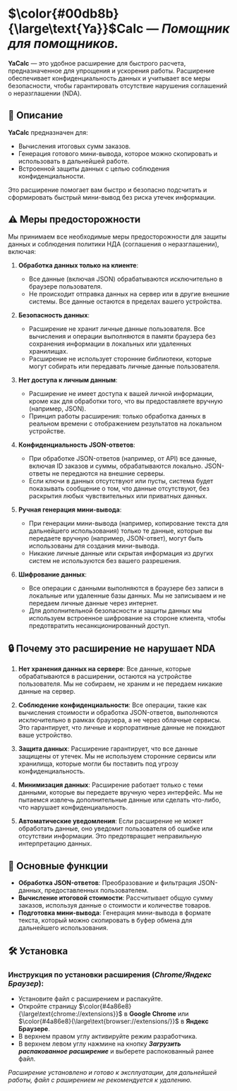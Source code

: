# $\color{#00db8b}{\large\text{Ya}}$**Calc** — *Помощник для помощников.*

**YaCalc** — это удобное расширение для быстрого расчета, предназначенное для упрощения и ускорения работы. Расширение обеспечивает конфиденциальность данных и учитывает все меры безопасности, чтобы гарантировать отсутствие нарушения соглашений о неразглашении (NDA).

## 🚀 Описание

**YaCalc** предназначен для:

- Вычисления итоговых сумм заказов.
- Генерация готового мини-вывода, которое можно скопировать и использовать в дальнейшей работе.
- Встроенной защиты данных с целью соблюдения конфиденциальности.

Это расширение помогает вам быстро и безопасно подсчитать и сформировать быстрый мини-вывод без риска утечек информации.

## ⚠️ Меры предосторожности

Мы принимаем все необходимые меры предосторожности для защиты данных и соблюдения политики НДА (соглашения о неразглашении), включая:

1. **Обработка данных только на клиенте**:
   - Все данные (включая JSON) обрабатываются исключительно в браузере пользователя.
   - Не происходит отправка данных на сервер или в другие внешние системы. Все данные остаются в пределах вашего устройства.

2. **Безопасность данных**:
   - Расширение не хранит личные данные пользователя. Все вычисления и операции выполняются в памяти браузера без сохранения информации в локальных или удаленных хранилищах.
   - Расширение не использует сторонние библиотеки, которые могут собирать или передавать личные данные пользователя.

3. **Нет доступа к личным данным**:
   - Расширение не имеет доступа к вашей личной информации, кроме как для обработки того, что вы предоставляете вручную (например, JSON).
   - Принцип работы расширения: только обработка данных в реальном времени с отображением результатов на локальном устройстве.

4. **Конфиденциальность JSON-ответов**:
   - При обработке JSON-ответов (например, от API) все данные, включая ID заказов и суммы, обрабатываются локально. JSON-ответы не передаются на внешние серверы.
   - Если ключи в данных отсутствуют или пусты, система будет показывать сообщение о том, что данные отсутствуют, без раскрытия любых чувствительных или приватных данных.

5. **Ручная генерация мини-вывода**:
   - При генерации мини-вывода (например, копирование текста для дальнейшего использования) только те данные, которые вы передаете вручную (например, JSON-ответ), могут быть использованы для создания мини-вывода.
   - Никакие личные данные или скрытая информация из других систем не используются без вашего разрешения.

6. **Шифрование данных**:
   - Все операции с данными выполняются в браузере без записи в локальные или удаленные базы данных. Мы не записываем и не передаем личные данные через интернет.
   - Для дополнительной безопасности и защиты данных мы используем встроенное шифрование на стороне клиента, чтобы предотвратить несанкционированный доступ.

## 🔒 Почему это расширение не нарушает NDA

1. **Нет хранения данных на сервере**: Все данные, которые обрабатываются в расширении, остаются на устройстве пользователя. Мы не собираем, не храним и не передаем никакие данные на сервер.

2. **Соблюдение конфиденциальности**: Все операции, такие как вычисления стоимости и обработка JSON-ответов, выполняются исключительно в рамках браузера, а не через облачные сервисы. Это гарантирует, что личные и корпоративные данные не покидают ваше устройство.

3. **Защита данных**: Расширение гарантирует, что все данные защищены от утечек. Мы не используем сторонние сервисы или хранилища, которые могли бы поставить под угрозу конфиденциальность.

4. **Минимизация данных**: Расширение работает только с теми данными, которые вы передаете вручную через интерфейс. Мы не пытаемся извлечь дополнительные данные или сделать что-либо, что нарушает конфиденциальность.

5. **Автоматические уведомления**: Если расширение не может обработать данные, оно уведомит пользователя об ошибке или отсутствии информации. Это предотвращает неправильную интерпретацию данных.

## 🎯 Основные функции

- **Обработка JSON-ответов**: Преобразование и фильтрация JSON-данных, предоставленных пользователем.
- **Вычисление итоговой стоимости**: Рассчитывает общую сумму заказов, используя данные о стоимости и количестве товаров.
- **Подготовка мини-вывода**: Генерация мини-вывода в формате текста, который можно скопировать в буфер обмена для дальнейшего использования.

## 🛠️ Установка

### Инструкция по установки расширения (*Chrome/Яндекс Браузер*):
+ Установите файл с расширением и распакуйте.
+ Откройте страницу $\color{#4a86e8}{\large\text{chrome://extensions}}$ в **Google Chrome** или $\color{#4a86e8}{\large\text{browser://extensions/}}$ в **Яндекс Браузере**.
+ В верхнем правом углу активируйте режим разработчика.
+ В верхнем левом углу нажмине на кнопку ***Загрузить распакованное расширение*** и выберете распокованный ранее файл.

*Расширение установлено и готово к эксплуатации, для дальнейшей работы, файл с раширением не рекомендуется к удалению.*
